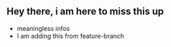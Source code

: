 ## Hey there, i am here to miss this up

- meaningless infos
- I am adding this from feature-branch
